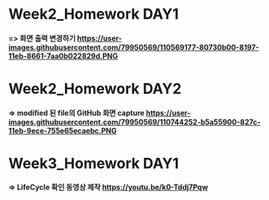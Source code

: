 # Week2_Homework DAY1
#### => 화면 출력 변경하기 https://user-images.githubusercontent.com/79950569/110569177-80730b00-8197-11eb-8661-7aa0b022829d.PNG

# Week2_Homework DAY2
#### => modified 된 file의 GitHub 화면 capture https://user-images.githubusercontent.com/79950569/110744252-b5a55900-827c-11eb-9ece-755e65ecaebc.PNG

# Week3_Homework DAY1
#### => LifeCycle 확인 동영상 제작 https://youtu.be/k0-Tddj7Pqw

